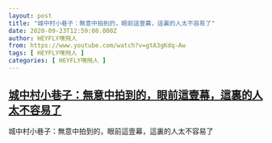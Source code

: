 ```yaml
---
layout: post
title: "城中村小巷子：無意中拍到的，眼前這壹幕，這裏的人太不容易了"
date: 2020-09-23T12:59:08.000Z
author: HEYFLY嘿飛人
from: https://www.youtube.com/watch?v=gtA3gKdq-Aw
tags: [ HEYFLY嘿飛人 ]
categories: [ HEYFLY嘿飛人 ]
---
```

<!--1600865948000-->
[城中村小巷子：無意中拍到的，眼前這壹幕，這裏的人太不容易了](https://www.youtube.com/watch?v=gtA3gKdq-Aw)
------

<div>
城中村小巷子：無意中拍到的，眼前這壹幕，這裏的人太不容易了
</div>
